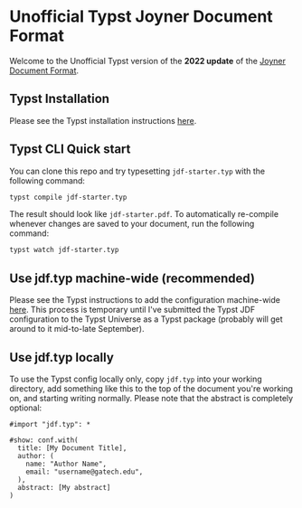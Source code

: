 # Unofficial Typst Joyner Document Format

Welcome to the Unofficial Typst version of the **2022 update** of the [Joyner Document Format](https://github.com/iamjakewarner/jdf).

## Typst Installation

Please see the Typst installation instructions [here](https://github.com/typst/typst?tab=readme-ov-file#installation).

## Typst CLI Quick start

You can clone this repo and try typesetting `jdf-starter.typ`
with the following command:

```sh
typst compile jdf-starter.typ
```

The result should look like `jdf-starter.pdf`. To automatically re-compile whenever changes are saved to your document, run the following command:

```sh
typst watch jdf-starter.typ
```

## Use jdf.typ machine-wide (recommended)

Please see the Typst instructions to add the configuration machine-wide [here](https://github.com/typst/packages?tab=readme-ov-file#local-packages). This process is temporary until I've submitted the Typst JDF configuration to the Typst Universe as a Typst package (probably will get around to it mid-to-late September).

## Use jdf.typ locally

To use the Typst config locally only, copy `jdf.typ` into your working directory, add something like this to the
top of the document you're working on, and starting writing normally.
Please note that the abstract is completely optional:

```typst
#import "jdf.typ": *

#show: conf.with(
  title: [My Document Title],
  author: (
    name: "Author Name",
    email: "username@gatech.edu",
  ),
  abstract: [My abstract]
)
```

